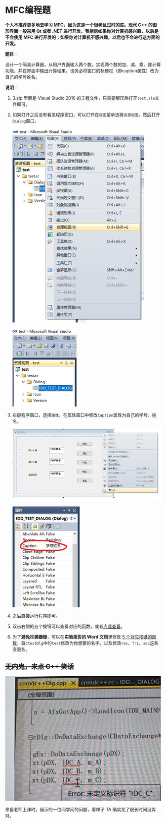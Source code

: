 # MFC编程题

**个人不推荐更多地去学习 MFC，因为这是一个很老且过时的库。现代 C++ 的图形界面一般采用 Qt 或者 .NET 进行开发。我相信如果你对计算机感兴趣，以后是不会使用 MFC 进行开发的；如果你对计算机不感兴趣，以后也不会进行这方面的开发。**

**题目**：

设计一个简易计算器，从用户界面输入两个数，实现两个数的加、减、乘、除计算功能，并在界面中输出计算结果。请务必将窗口的标题栏（即caption属性）改为自己的学号姓名。

**说明**：

1. 3.zip 里面是 Visual Studio 2010 的工程文件，只需要解压后打开`test.sln`文件即可。

2. 如果打开之后没有看见程序窗口，可以打开在`视图`菜单选择`资源视图`，然后打开`Dialog`窗口。

   ![资源视图](../../assets/resource_view.png)

   ![dialog](../../assets/dialog.png)

3. 右键程序窗口，选择`属性`，在属性窗口中修改`Caption`属性为自己的学号、姓名。

   ![属性](../../assets/attribute.png)

   ![caption](../../assets/caption.png)

4. 之后直接运行程序即可。

5. 双击右侧的五个按钮可以查看对应的函数，或者[点此查看](./第三题的函数.cpp)。

6. 为了**避免抄袭嫌疑**，可以在**实验报告的 Word 文档**里修改 [5 个对应按键的函数](./第三题的函数.cpp)，将`CtestDlg`中的`test`修改为你想要的名字，以及修改`res`、`fri`、`sec`这些变量名。

## ~~无内鬼，来点 C++ 笑话~~

![C++笑话](../../assets/C++_joke.jpg)

来自老师上课时，展示的一位同学问的问题，看样子 TA 确实花了很长时间没弄对。
